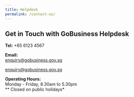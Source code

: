 ```yaml
---
title: Helpdesk
permalink: /contact-us/
---
```


## Get in Touch with GoBusiness Helpdesk

**Tel:** +65 6123 4567

**Email:**
<br><a href="mailto:enquiry@gobusiness.gov.sg" style="color:#037e8a">enquiry@gobusiness.gov.sg</a>

[enquiry@gobusiness.gov.sg](mailto:enquiry@gobusiness.gov.sg)    

**Operating Hours:**
<br>Monday - Friday, 8.30am to 5.30pm
<br>** Closed on public holidays*
